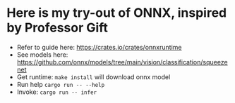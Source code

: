 # Here is my try-out of ONNX, inspired by Professor Gift

* Refer to guide here:  https://crates.io/crates/onnxruntime
* See models here:  https://github.com/onnx/models/tree/main/vision/classification/squeezenet
* Get runtime: `make install` will download onnx model
* Run help `cargo run -- --help`
* Invoke:  `cargo run -- infer`

